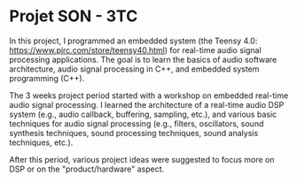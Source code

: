 # Projet SON - 3TC

In this project, I programmed an embedded system (the Teensy 4.0: https://www.pjrc.com/store/teensy40.html) for real-time audio signal processing applications. The goal is to learn the basics of audio software architecture, audio signal processing in C++, and embedded system programming (C++).

The 3 weeks project period started with a workshop on embedded real-time audio signal processing. I learned the architecture of a real-time audio DSP system (e.g., audio callback, buffering, sampling, etc.), and  various basic techniques for audio signal processing (e.g., filters, oscillators, sound synthesis techniques, sound processing techniques, sound analysis techniques, etc.).

After this period, various project ideas were suggested to focus more on DSP or on the "product/hardware" aspect.


